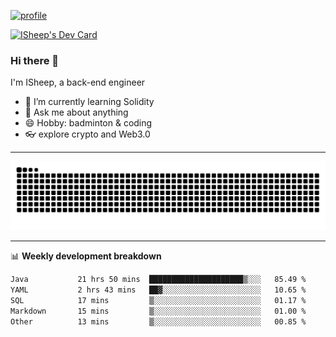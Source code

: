 [![profile](https://user-images.githubusercontent.com/54968314/208005045-e4b42f3b-833d-4242-bfcc-e764865553a2.svg)](https://www.calligrapher.ai/)

<a href="https://app.daily.dev/linziyang1106"><img src="https://api.daily.dev/devcards/v2/i4Spwx5Skx5FpTqWcwoit.png?r=kgx&type=wide" width="652" alt="ISheep's Dev Card"/></a>

### Hi there 🐏

I'm ISheep, a back-end engineer

- 🔭 I’m currently learning Solidity
- 💬 Ask me about anything
- 😄 Hobby: badminton & coding
- 👓 explore crypto and Web3.0

-------

![](https://raw.githubusercontent.com/ISheepp/ISheepp/output/github-contribution-grid-snake.svg)

-------

📊 **Weekly development breakdown**
<!--START_SECTION:waka-->

```txt
Java           21 hrs 50 mins  █████████████████████▒░░░   85.49 %
YAML           2 hrs 43 mins   ██▓░░░░░░░░░░░░░░░░░░░░░░   10.65 %
SQL            17 mins         ▒░░░░░░░░░░░░░░░░░░░░░░░░   01.17 %
Markdown       15 mins         ▒░░░░░░░░░░░░░░░░░░░░░░░░   01.00 %
Other          13 mins         ▒░░░░░░░░░░░░░░░░░░░░░░░░   00.85 %
```

<!--END_SECTION:waka-->

